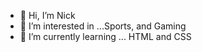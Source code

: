 - 👋 Hi, I’m Nick
- 👀 I’m interested in ...Sports, and Gaming
- 🌱 I’m currently learning ... HTML and CSS

<!---
Nickyboy116/Nickyboy116 is a ✨ special ✨ repository because its `README.md` (this file) appears on your GitHub profile.
You can click the Preview link to take a look at your changes.
--->

